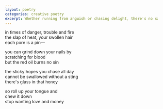 ```yaml
---
layout: poetry
categories: creative poetry
excerpt: Whether running from anguish or chasing delight, there's no satisfaction in agitation.
---
```


in times of danger, trouble and fire  
the slap of heat, your swollen hair  
each pore is a pin&mdash;

you can grind down your nails by  
scratching for blood  
but the red oil burns no sin  

the sticky hopes you chase all day  
cannot be swallowed without a sting  
there's glass in that honey  

so roll up your tongue and  
chew it down  
stop wanting love and money  
